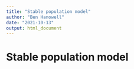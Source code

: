 ```yaml
---
title: "Stable population model"
author: "Ben Hanowell"
date: "2021-10-13"
output: html_document
---
```


# Stable population model
